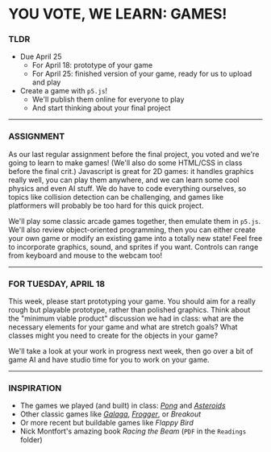 # YOU VOTE, WE LEARN: GAMES!

### TLDR  
* Due April 25  
  * For April 18: prototype of your game    
  * For April 25: finished version of your game, ready for us to upload and play  
* Create a game with `p5.js`!  
  * We'll publish them online for everyone to play  
  * And start thinking about your final project  

***

### ASSIGNMENT  
As our last regular assignment before the final project, you voted and we're going to learn to make games! (We'll also do some HTML/CSS in class before the final crit.) Javascript is great for 2D games: it handles graphics really well, you can play them anywhere, and we can learn some cool physics and even AI stuff. We do have to code everything ourselves, so topics like collision detection can be challenging, and games like platformers will probably be too hard for this quick project.

We'll play some classic arcade games together, then emulate them in `p5.js`. We'll also review object-oriented programming, then you can either create your own game or modify an existing game into a totally new state! Feel free to incorporate graphics, sound, and sprites if you want. Controls can range from keyboard and mouse to the webcam too!

- - -

### FOR TUESDAY, APRIL 18  
This week, please start prototyping your game. You should aim for a really rough but playable prototype, rather than polished graphics. Think about the "minimum viable product" discussion we had in class: what are the necessary elements for your game and what are stretch goals? What classes might you need to create for the objects in your game?

We'll take a look at your work in progress next week, then go over a bit of game AI and have studio time for you to work on your game.

- - -

### INSPIRATION  
* The games we played (and built) in class: [*Pong*](https://www.ponggame.org) and [*Asteroids*](https://freeasteroids.org)  
* Other classic games like [*Galaga*](https://www.classicgamesarcade.com/game/21637/galaga.html), [*Frogger*](https://www.classicgamesarcade.com/game/21607/frogger.html), or *Breakout*  
* Or more recent but buildable games like *Flappy Bird*    
* Nick Montfort's amazing book *Racing the Beam* (`PDF` in the `Readings` folder)  

